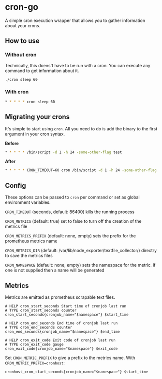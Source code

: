 # cron-go

A simple cron execution wrapper that allows you to gather information about your crons.

## How to use

### Without cron

Technically, this doens't have to be run with a cron. You can execute any command to get information about it.

```
./cron sleep 60
```

### With cron

```bash
* * * * * cron sleep 60
```

## Migrating your crons

It's simple to start using `cron`. All you need to do is add the binary to the first argument in your cron syntax.

**Before**

```bash
* * * * * /bin/script -d 1 -h 24 -some-other-flag test
```

**After**

```bash
* * * * * CRON_TIMEOUT=60 cron /bin/script -d 1 -h 24 -some-other-flag test
```

## Config

These options can be passed to `cron` per command or set as global environment variables.

`CRON_TIMEOUT` (seconds, default: 86400) kills the running process

`CRON_METRICS` (default: true) set to false to turn off the creation of the metrics file

`CRON_METRICS_PREFIX` (default: none, empty) sets the prefix for the prometheus metrics name

`CRON_METRICS_DIR` (default: /var/lib/node_exporter/textfile_collector/) directry to save the metrics files

`CRON_NAMESPACE` (default: none, empty) sets the namespace for the metric. if one is not supplied then a name will be generated

## Metrics

Metrics are emitted as prometheus scrapable text files. 

```
# HELP cron_start_seconds Start time of cronjob last run
# TYPE cron_start_seconds counter
cron_start_seconds{cronjob_name="$namespace"} $start_time

# HELP cron_end_seconds End time of cronjob last run
# TYPE cron_end_seconds counter
cron_end_seconds{cronjob_name="$namespace"} $end_time

# HELP cron_exit_code Exit code of cronjob last run
# TYPE cron_exit_code gauge
cron_exit_code{cronjob_name="$namespace"} $exit_code
```

Set `CRON_METRIC_PREFIX` to give a prefix to the metrics name. With `CRON_METRIC_PREFIX=cronhost`:

```
cronhost_cron_start_seconds{cronjob_name="$namespace"} $start_time
```